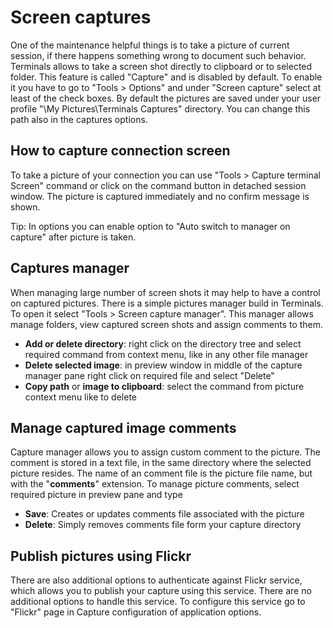 # Screen captures
One of the maintenance helpful things is to take a picture of current session, if there happens something wrong to document such behavior. Terminals allows to take a screen shot directly to clipboard or to selected folder. This feature is called "Capture" and is disabled by default. To enable it you have to go to "Tools > Options" and under "Screen capture" select at least of the check boxes. By default the pictures are saved under your user profile "\My Pictures\Terminals Captures" directory. You can change this path also in the captures options.

## How to capture connection screen
To take a picture of your connection you can use "Tools > Capture terminal Screen" command or click on the command button in detached session window. The picture is captured immediately and no confirm message is shown.

Tip: In options you can enable option to "Auto switch to manager on capture" after picture is taken.

## Captures manager
When managing large number of screen shots it may help to have a control on captured pictures. There is a simple pictures manager build in Terminals. To open it select "Tools > Screen capture manager". This manager allows manage folders, view captured screen shots and assign comments to them.

* **Add or delete directory**: right click on the directory tree and select required command from context menu, like in any other file manager
* **Delete selected image**: in preview window in middle of the capture manager pane right click on required file and select "Delete"
* **Copy path** or **image to clipboard**: select the command from picture context menu like to delete

## Manage captured image comments
Capture manager allows you to assign custom comment to the picture. The comment is stored in a text file, in the same directory where the selected picture resides. The name of an comment file is the picture file name, but with the "**comments**" extension. To manage picture comments, select required picture in preview pane and type 
* **Save**: Creates or updates comments file associated with the picture
* **Delete**: Simply removes comments file form your capture directory

## Publish pictures using Flickr
There are also additional options to authenticate against Flickr service, which allows you to publish your capture using this service. There are no additional options to handle this service. To configure this service go to "Flickr" page in Capture configuration of application options.